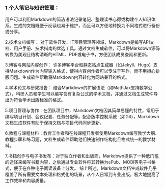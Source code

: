 ### 1.个人笔记与知识管理：
用户可以利用Markdown的简洁语法记录笔记、整理读书心得或构建个人知识体系。生成的文档既便于阅读也易于维护，而且可以方便地转换为不同格式进行备份或分享。

2.技术文档编写：
对于软件开发、IT项目管理等领域，Markdown是编写API文档、用户手册、技术指南的优选工具。通过文档生成软件，可以将Markdown源码转换为美观且结构清晰的HTML、PDF或电子书，方便团队成员查阅和更新。

3.博客与网站内容创作：
许多博客平台和静态站点生成器（如Jekyll、Hugo）支持Markdown作为内容输入格式，使得内容创作者可以专注于写作，而不用担心排版问题。生成软件帮助将Markdown内容转化为网站兼容的格式。

4.学术论文与研究报告：
结合Markdown的扩展语法（如MathJax支持数学公式），科研人员和学生可以编写含有复杂公式的学术文档，并通过文档生成软件导出为符合学术出版标准的格式。

5.项目管理与协作：在团队项目中，Markdown文档因其简单易懂的特性，常用于编写项目计划、会议纪要、任务分配等。配合版本控制系统（如Git），Markdown文档生成软件有助于保持文档与项目代码同步更新。

6.教程与课程材料：教育工作者和在线课程开发者使用Markdown编写教学大纲、教程步骤和练习题，文档生成软件帮助他们快速制作结构化且格式统一的教学材料。

7.书籍创作与电子书发布：对于独立作者和出版商，Markdown提供了一种低门槛的途径来编写书籍内容，之后通过专业软件将其转换为ePub、MOBI等电子书格式，便于在各种电子阅读设备上分发。
综上所述，Markdown文档生成软件几乎覆盖了所有需要文本处理和格式化的场景，从个人日常到专业出版，极大地提高了工作效率和内容质量。
